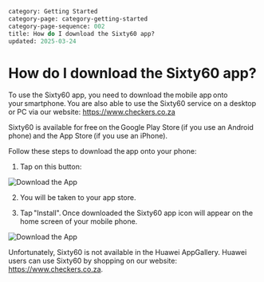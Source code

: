```meta
category: Getting Started
category-page: category-getting-started
category-page-sequence: 002
title: How do I download the Sixty60 app?
updated: 2025-03-24
```

# How do I download the Sixty60 app? 

To use the Sixty60 app, you need to download the mobile app onto your smartphone. You are also able to use the Sixty60 service on a desktop or PC via our website: https://www.checkers.co.za  

Sixty60 is available for free on the Google Play Store (if you use an Android phone) and the App Store (if you use an iPhone). 

Follow these steps to download the app onto your phone: 

1. Tap on this button: 

![Download the App](images/image-download-app.png)

2. You will be taken to your app store. 

3. Tap "Install". Once downloaded the Sixty60 app icon will appear on the home screen of your mobile phone. 

![Download the App](images/images-getting-started-download-the-app.png)

Unfortunately, Sixty60 is not available in the Huawei AppGallery. Huawei users can use Sixty60 by shopping on our website: https://www.checkers.co.za.